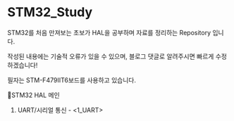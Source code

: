 # STM32_Study

STM32를 처음 만져보는 초보가 HAL을 공부하며 자료를 정리하는 Repository 입니다.

작성된 내용에는 기술적 오류가 있을 수 있으며, 블로그 댓글로 알려주시면 빠르게 수정하겠습니다!

필자는 STM-F479IIT6보드를 사용하고 있습니다.

🍘STM32 HAL 메인
1. UART/시리얼 통신 - <1_UART>
